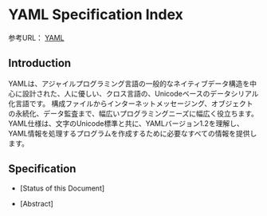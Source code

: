 # YAML Specification Index 

参考URL： [YAML](https://yaml.org/spec/)

## Introduction

YAMLは、アジャイルプログラミング言語の一般的なネイティブデータ構造を中心に設計された、人に優しい、クロス言語の、Unicodeベースのデータシリアル化言語です。 構成ファイルからインターネットメッセージング、オブジェクトの永続化、データ監査まで、幅広いプログラミングニーズに幅広く役立ちます。 YAML仕様は、文字のUnicode標準と共に、YAMLバージョン1.2を理解し、YAML情報を処理するプログラムを作成するために必要なすべての情報を提供します。

## Specification

* [Status of this Document]

* [Abstract]